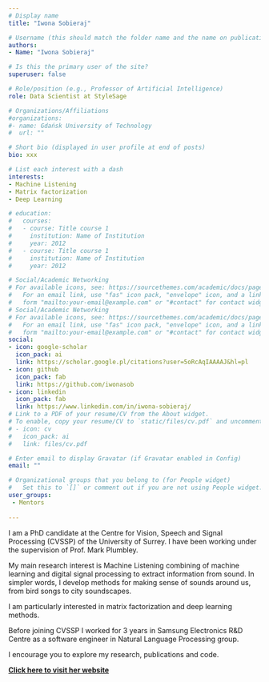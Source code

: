 ```yaml
---
# Display name
title: "Iwona Sobieraj"

# Username (this should match the folder name and the name on publications)
authors:
- Name: "Iwona Sobieraj"

# Is this the primary user of the site?
superuser: false

# Role/position (e.g., Professor of Artificial Intelligence)
role: Data Scientist at StyleSage

# Organizations/Affiliations
#organizations:
#- name: Gdańsk University of Technology
#  url: ""

# Short bio (displayed in user profile at end of posts)
bio: xxx

# List each interest with a dash
interests:
- Machine Listening
- Matrix factorization
- Deep Learning

# education:
#   courses:
#   - course: Title course 1
#     institution: Name of Institution
#     year: 2012
#   - course: Title course 1
#     institution: Name of Institution
#     year: 2012

# Social/Academic Networking
# For available icons, see: https://sourcethemes.com/academic/docs/page-builder/#icons
#   For an email link, use "fas" icon pack, "envelope" icon, and a link in the
#   form "mailto:your-email@example.com" or "#contact" for contact widget.
# Social/Academic Networking
# For available icons, see: https://sourcethemes.com/academic/docs/page-builder/#icons
#   For an email link, use "fas" icon pack, "envelope" icon, and a link in the
#   form "mailto:your-email@example.com" or "#contact" for contact widget.
social:
- icon: google-scholar
  icon_pack: ai
  link: https://scholar.google.pl/citations?user=5oRcAqIAAAAJ&hl=pl
- icon: github
  icon_pack: fab
  link: https://github.com/iwonasob
- icon: linkedin
  icon_pack: fab
  link: https://www.linkedin.com/in/iwona-sobieraj/
# Link to a PDF of your resume/CV from the About widget.
# To enable, copy your resume/CV to `static/files/cv.pdf` and uncomment the lines below.
# - icon: cv
#   icon_pack: ai
#   link: files/cv.pdf

# Enter email to display Gravatar (if Gravatar enabled in Config)
email: ""

# Organizational groups that you belong to (for People widget)
#   Set this to `[]` or comment out if you are not using People widget.
user_groups:
 - Mentors
 
---
```


I am a PhD candidate at the Centre for Vision, Speech and Signal Processing (CVSSP) of the University of Surrey. I have been working under the supervision of Prof. Mark Plumbley.

My main research interest is Machine Listening combining of machine learning and digital signal processing to extract information from sound. In simpler words, I develop methods for making sense of sounds around us, from bird songs to city soundscapes.

I am particularly interested in matrix factorization and deep learning methods.

Before joining CVSSP I worked for 3 years in Samsung Electronics R&D Centre as a software engineer in Natural Language Processing group.

I encourage you to explore my research, publications and code.

[**Click here to visit her website**](https://iwonasob.github.io/)

